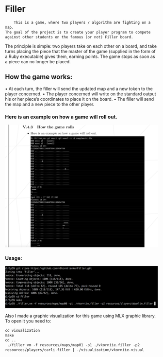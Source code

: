 # Filler

    	This is a game, where two players / algorithm are fighting on a map.
	The goal of the project is to create your player program to compete against other students on the famous (or not) Filler board. 

The principle is simple: two players take on each other on a board, and take turns placing the piece that the master of the game (supplied in the form of a Ruby executable) gives them, earning points. The game stops as soon as a piece can no longer be placed.

   ## How the game works:
   • At each turn, the filler will send the updated map and a new token to the player concerned.
   • The player concerned will write on the standard output his or her piece’s coordinates to place it on the board.
   • The filler will send the map and a new piece to the other player.
   
  ### Here is an example on how a game will roll out.
  ![](https://github.com/vlkorniienko/Filler/blob/master/example.png)
 
  ### Usage:
![](https://github.com/vlkorniienko/Filler/blob/master/Usage.png)

Also I made a graphic visualization for this game using MLX graphic library. To open it you need to:
```
cd visualization
make
cd ..
 ./filler_vm -f resources/maps/map01 -p1 ./vkorniie.filler -p2 resources/players/carli.filler | ./visualization/vkorniie.visual
```
